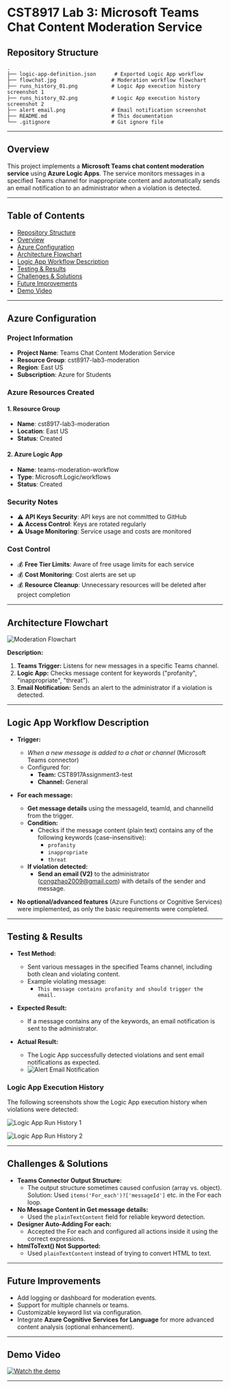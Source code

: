 # CST8917 Lab 3: Microsoft Teams Chat Content Moderation Service

## Repository Structure

```
.
├── logic-app-definition.json      # Exported Logic App workflow
├── flowchat.jpg                  # Moderation workflow flowchart
├── runs_history_01.png           # Logic App execution history screenshot 1
├── runs_history_02.png           # Logic App execution history screenshot 2
├── alert email.png               # Email notification screenshot
├── README.md                     # This documentation
└── .gitignore                    # Git ignore file
```

---

## Overview

This project implements a **Microsoft Teams chat content moderation service** using **Azure Logic Apps**. The service monitors messages in a specified Teams channel for inappropriate content and automatically sends an email notification to an administrator when a violation is detected.

---

## Table of Contents

- [Repository Structure](#repository-structure)
- [Overview](#overview)
- [Azure Configuration](#azure-configuration)
- [Architecture Flowchart](#architecture-flowchart)
- [Logic App Workflow Description](#logic-app-workflow-description)
- [Testing & Results](#testing--results)
- [Challenges & Solutions](#challenges--solutions)
- [Future Improvements](#future-improvements)
- [Demo Video](#demo-video)

---

## Azure Configuration

### Project Information
- **Project Name**: Teams Chat Content Moderation Service
- **Resource Group**: cst8917-lab3-moderation
- **Region**: East US
- **Subscription**: Azure for Students

### Azure Resources Created

#### 1. Resource Group
- **Name**: cst8917-lab3-moderation
- **Location**: East US
- **Status**: Created

#### 2. Azure Logic App
- **Name**: teams-moderation-workflow
- **Type**: Microsoft.Logic/workflows
- **Status**: Created

### Security Notes
- ⚠️ **API Keys Security**: API keys are not committed to GitHub
- ⚠️ **Access Control**: Keys are rotated regularly
- ⚠️ **Usage Monitoring**: Service usage and costs are monitored

### Cost Control
- 💰 **Free Tier Limits**: Aware of free usage limits for each service
- 💰 **Cost Monitoring**: Cost alerts are set up
- 💰 **Resource Cleanup**: Unnecessary resources will be deleted after project completion

---

## Architecture Flowchart

![Moderation Flowchart](./flowchat.jpg)

**Description:**  
1. **Teams Trigger:** Listens for new messages in a specific Teams channel.
2. **Logic App:** Checks message content for keywords ("profanity", "inappropriate", "threat").
3. **Email Notification:** Sends an alert to the administrator if a violation is detected.

---

## Logic App Workflow Description

- **Trigger:**  
  - *When a new message is added to a chat or channel* (Microsoft Teams connector)
  - Configured for:  
    - **Team:** CST8917Assignment3-test  
    - **Channel:** General

- **For each message:**  
  - **Get message details** using the messageId, teamId, and channelId from the trigger.
  - **Condition:**  
    - Checks if the message content (plain text) contains any of the following keywords (case-insensitive):  
      - `profanity`
      - `inappropriate`
      - `threat`
  - **If violation detected:**  
    - **Send an email (V2)** to the administrator (congzhao2009@gmail.com) with details of the sender and message.

- **No optional/advanced features** (Azure Functions or Cognitive Services) were implemented, as only the basic requirements were completed.

---

## Testing & Results

- **Test Method:**  
  - Sent various messages in the specified Teams channel, including both clean and violating content.
  - Example violating message:  
    - `This message contains profanity and should trigger the email.`

- **Expected Result:**  
  - If a message contains any of the keywords, an email notification is sent to the administrator.

- **Actual Result:**  
  - The Logic App successfully detected violations and sent email notifications as expected.
  - ![Alert Email Notification](./alert%20email.png)

### Logic App Execution History

The following screenshots show the Logic App execution history when violations were detected:

![Logic App Run History 1](./runs_history_01.png)

![Logic App Run History 2](./runs_history_02.png)

---

## Challenges & Solutions

- **Teams Connector Output Structure:**  
  - The output structure sometimes caused confusion (array vs. object). Solution: Used `items('For_each')?['messageId']` etc. in the For each loop.
- **No Message Content in Get message details:**  
  - Used the `plainTextContent` field for reliable keyword detection.
- **Designer Auto-Adding For each:**  
  - Accepted the For each and configured all actions inside it using the correct expressions.
- **htmlToText() Not Supported:**  
  - Used `plainTextContent` instead of trying to convert HTML to text.

---

## Future Improvements

- Add logging or dashboard for moderation events.
- Support for multiple channels or teams.
- Customizable keyword list via configuration.
- Integrate **Azure Cognitive Services for Language** for more advanced content analysis (optional enhancement).

---

## Demo Video

[![Watch the demo](https://img.youtube.com/vi/4qYI8gIK1Nc/0.jpg)](https://youtu.be/4qYI8gIK1Nc)

---
